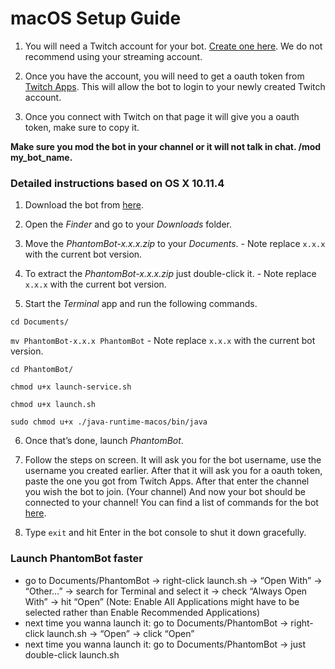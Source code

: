 # macOS Setup Guide

1. You will need a Twitch account for your bot. [Create one here](https://www.twitch.tv/signup). We do not recommend using your streaming account.

2. Once you have the account, you will need to get a oauth token from [Twitch Apps](https://phantombot.github.io/PhantomBot/oauth/). This will allow the bot to login to your newly created Twitch account.

3. Once you connect with Twitch on that page it will give you a oauth token, make sure to copy it.

**Make sure you mod the bot in your channel or it will not talk in chat. /mod my_bot_name.**

### Detailed instructions based on OS X 10.11.4

1. Download the bot from [here](https://github.com/PhantomBot/PhantomBot/releases/latest/).

2. Open the *Finder* and go to your *Downloads* folder.

3. Move the *PhantomBot-x.x.x.zip* to your *Documents*. - Note replace `x.x.x` with the current bot version.

4. To extract the *PhantomBot-x.x.x.zip* just double-click it. - Note replace `x.x.x` with the current bot version.

5. Start the *Terminal* app and run the following commands.

`cd Documents/`

`mv PhantomBot-x.x.x PhantomBot` - Note replace `x.x.x` with the current bot version.

`cd PhantomBot/`

`chmod u+x launch-service.sh`

`chmod u+x launch.sh`

`sudo chmod u+x ./java-runtime-macos/bin/java`

6. Once that’s done, launch *PhantomBot*.

8. Follow the steps on screen. It will ask you for the bot username, use the username you created earlier.
After that it will ask you for a oauth token, paste the one you got from Twitch Apps.
After that enter the channel you wish the bot to join. (Your channel)
And now your bot should be connected to your channel! You can find a list of commands for the bot [here](https://phantombot.github.io/PhantomBot/commands/).

9. Type `exit` and hit Enter in the bot console to shut it down gracefully.

### Launch PhantomBot faster

- go to Documents/PhantomBot -> right-click launch.sh -> “Open With” -> “Other…” -> search for Terminal and select it -> check “Always Open With” -> hit “Open” (Note: Enable All Applications might have to be selected rather than Enable Recommended Applications)
- next time you wanna launch it: go to Documents/PhantomBot -> right-click launch.sh -> “Open” -> click “Open”
- next time you wanna launch it: go to Documents/PhantomBot -> just double-click launch.sh
